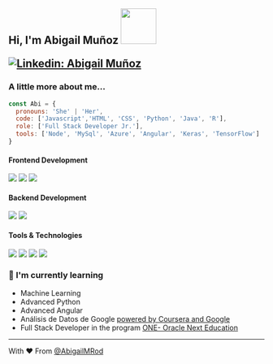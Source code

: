 <h2> Hi, I'm Abigail Muñoz <img src="https://media.giphy.com/media/MPxg9U887PS0B8XT4J/giphy.gif" width="70" </h2>


[![Linkedin: Abigail Muñoz](https://img.shields.io/badge/-AbigailMuñoz-blue?style=flat-square&logo=Linkedin&logoColor=white&link=https://www.linkedin.com/in/abigailmrod/)](https://www.linkedin.com/in/abigailmrod/)
  
### A little more about me...  

```javascript
const Abi = {
  pronouns: 'She' | 'Her',
  code: ['Javascript','HTML', 'CSS', 'Python', 'Java', 'R'], 
  role: ['Full Stack Developer Jr.'],
  tools: ['Node', 'MySql', 'Azure', 'Angular', 'Keras', 'TensorFlow']
}
```


<h4>Frontend Development</h4>
<p>
  <img src="https://img.shields.io/badge/HTML5-E34F26?style=for-the-badge&logo=html5&logoColor=white">
  <img src="https://img.shields.io/badge/CSS3-1572B6?style=for-the-badge&logo=css3&logoColor=white">
  <img src="https://img.shields.io/badge/Angular-DD0031?style=for-the-badge&logo=angular&logoColor=white">
</p>
<h4>Backend Development</h4>
<p>
  <img src="https://img.shields.io/badge/Node.js-339933?style=for-the-badge&logo=nodedotjs&logoColor=white">
  <img src="https://img.shields.io/badge/MySQL-005C84?style=for-the-badge&logo=mysql&logoColor=white">
</p>
<h4>Tools & Technologies</h4>
<p>
  <img src="https://img.shields.io/badge/Git-F05032?style=for-the-badge&logo=git&logoColor=white">
  <img src="https://img.shields.io/badge/GitHub-100000?style=for-the-badge&logo=github&logoColor=white">
  <img src="https://img.shields.io/badge/Linux-FCC624?style=for-the-badge&logo=linux&logoColor=black">
  <img src="https://img.shields.io/badge/Postman-FF6C37?style=for-the-badge&logo=Postman&logoColor=white">
</p>

### 🌱 I'm currently learning
  
  - Machine Learning 
  - Advanced Python 
  - Advanced Angular
  - Análisis de Datos de Google <a href="https://www.coursera.org/programs/data-analytics-vebricollectionId=A6y9c&currentTab=CATALOG&productId=hXUHfDgkEeylXgqHwJpmyQ&productType=s12n&showMiniModal=true" target="_blank"> powered by Coursera and Google </a>
  - Full Stack Developer in the program <a href="https://www.oracle.com/mx/education/oracle-next-education/" target="_blank"> ONE- Oracle Next Education </a>

---

With ❤ From [@AbigailMRod](https://github.com/AbigailMRod)
  
